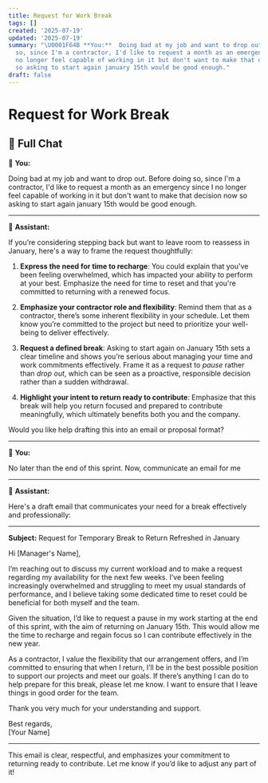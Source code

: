 ```yaml
---
title: Request for Work Break
tags: []
created: '2025-07-19'
updated: '2025-07-19'
summary: "\U0001F64B **You:**  Doing bad at my job and want to drop out. Before doing
  so, since I'm a contractor, I'd like to request a month as an emergency since I
  no longer feel capable of working in it but don't want to make that decision now
  so asking to start again january 15th would be good enough."
draft: false
---
```


# Request for Work Break

## 🧠 Full Chat

🙋 **You:**

Doing bad at my job and want to drop out. Before doing so, since I'm a contractor, I'd like to request a month as an emergency since I no longer feel capable of working in it but don't want to make that decision now so asking to start again january 15th would be good enough.

---

🤖 **Assistant:**

If you’re considering stepping back but want to leave room to reassess in January, here's a way to frame the request thoughtfully:

1. **Express the need for time to recharge**: You could explain that you've been feeling overwhelmed, which has impacted your ability to perform at your best. Emphasize the need for time to reset and that you're committed to returning with a renewed focus.

2. **Emphasize your contractor role and flexibility**: Remind them that as a contractor, there’s some inherent flexibility in your schedule. Let them know you’re committed to the project but need to prioritize your well-being to deliver effectively.

3. **Request a defined break**: Asking to start again on January 15th sets a clear timeline and shows you’re serious about managing your time and work commitments effectively. Frame it as a request to *pause* rather than *drop out*, which can be seen as a proactive, responsible decision rather than a sudden withdrawal.

4. **Highlight your intent to return ready to contribute**: Emphasize that this break will help you return focused and prepared to contribute meaningfully, which ultimately benefits both you and the company.

Would you like help drafting this into an email or proposal format?

---

🙋 **You:**

No later than the end of this sprint. Now, communicate an email for me

---

🤖 **Assistant:**

Here's a draft email that communicates your need for a break effectively and professionally:

---

**Subject:** Request for Temporary Break to Return Refreshed in January

Hi [Manager's Name],

I’m reaching out to discuss my current workload and to make a request regarding my availability for the next few weeks. I’ve been feeling increasingly overwhelmed and struggling to meet my usual standards of performance, and I believe taking some dedicated time to reset could be beneficial for both myself and the team.

Given the situation, I’d like to request a pause in my work starting at the end of this sprint, with the aim of returning on January 15th. This would allow me the time to recharge and regain focus so I can contribute effectively in the new year.

As a contractor, I value the flexibility that our arrangement offers, and I’m committed to ensuring that when I return, I’ll be in the best possible position to support our projects and meet our goals. If there’s anything I can do to help prepare for this break, please let me know. I want to ensure that I leave things in good order for the team.

Thank you very much for your understanding and support.

Best regards,  
[Your Name]

--- 

This email is clear, respectful, and emphasizes your commitment to returning ready to contribute. Let me know if you’d like to adjust any part of it!